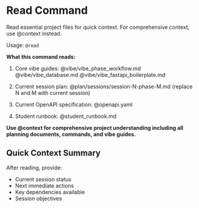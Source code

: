 # Read Command

Read essential project files for quick context. For comprehensive context, use @context instead.

Usage: `@read`

**What this command reads:**
1. Core vibe guides:
   @vibe/vibe_phase_workflow.md
   @vibe/vibe_database.md
   @vibe/vibe_fastapi_boilerplate.md

2. Current session plan:
   @plan/sessions/session-N-phase-M.md (replace N and M with current session)

3. Current OpenAPI specification:
   @openapi.yaml

4. Student runbook:
   @student_runbook.md

**Use @context for comprehensive project understanding including all planning documents, commands, and vibe guides.**

## Quick Context Summary

After reading, provide:
- Current session status
- Next immediate actions
- Key dependencies available
- Session objectives
